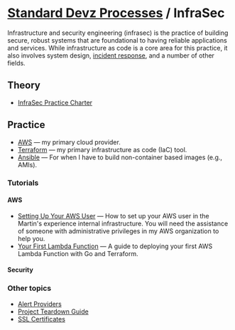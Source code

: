 # [Standard Devz Processes](../README.md) / InfraSec

Infrastructure and security engineering (infrasec) is the practice of
building secure, robust systems that are foundational to having reliable
applications and services. While infrastructure as code is a core area
for this practice, it also involves system design, [incident
response](../incident-response/README.md), and a number of other fields.

## Theory

- [InfraSec Practice Charter](charter.md)


## Practice

- [AWS](aws/README.md) — my primary cloud provider.
- [Terraform](terraform/README.md) — my primary infrastructure as code (IaC) tool.
- [Ansible](ansible/README.md) — For when I have to build non-container based images (e.g., AMIs).

### Tutorials

#### AWS

- [Setting Up Your AWS User](https://gitlab.com/webmaeistro/legendary-waddle/blob/master/docs/how-to/setup-new-user.md) — How to set up your AWS user in the Martin's experience internal infrastructure. You will need the assistance of someone with administrative privileges in my AWS organization to help you.
- [Your First Lambda Function](tutorials/your_first_lambda_function.md) — A guide to deploying your first AWS Lambda Function with Go and Terraform.

#### Security



### Other topics

- [Alert Providers](alert-providers.md)
- [Project Teardown Guide](teardown.md)
- [SSL Certificates](certs.md)
